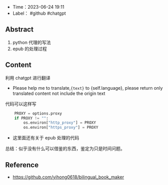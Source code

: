 
- Time：2023-06-24 19:11
- Label： #github #chatgpt

## Abstract

1. python 代理的写法
2. epub 的处理过程

## Content

利用 chatgpt 进行翻译

- Please help me to translate,`{text}` to {self.language}, please return only translated content not include the origin text  

代码可以这样写

```python
    PROXY = options.proxy
    if PROXY != "":
        os.environ["http_proxy"] = PROXY
        os.environ["https_proxy"] = PROXY
```

- 这里面还有关于 epub 处理的代码  

总结：似乎没有什么可以借鉴的东西，鉴定为只是时间问题。

## Reference

- https://github.com/yihong0618/bilingual_book_maker
